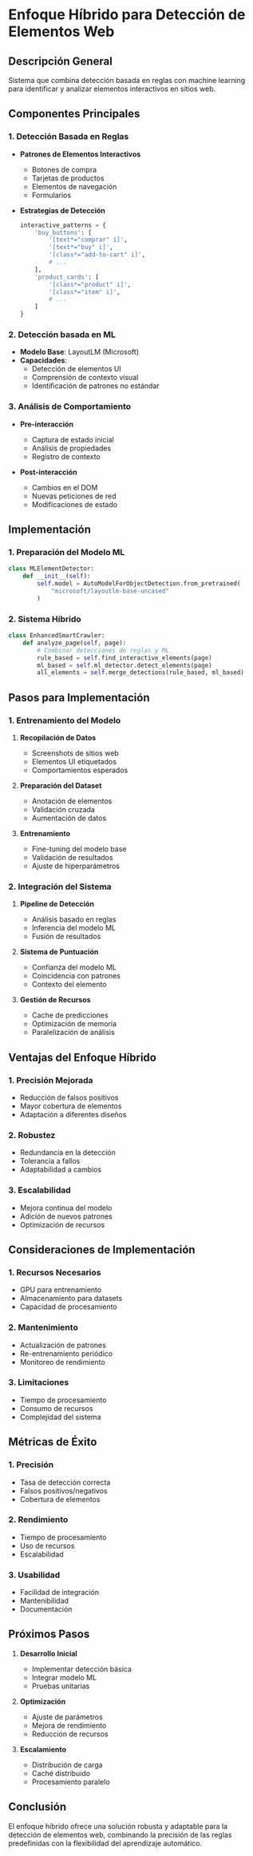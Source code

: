 # Enfoque Híbrido para Detección de Elementos Web

## Descripción General
Sistema que combina detección basada en reglas con machine learning para identificar y analizar elementos interactivos en sitios web.

## Componentes Principales

### 1. Detección Basada en Reglas
- **Patrones de Elementos Interactivos**
  - Botones de compra
  - Tarjetas de productos
  - Elementos de navegación
  - Formularios
  
- **Estrategias de Detección**
  ```python
  interactive_patterns = {
      'buy_buttons': [
          '[text*="comprar" i]',
          '[text*="buy" i]',
          '[class*="add-to-cart" i]',
          # ...
      ],
      'product_cards': [
          '[class*="product" i]',
          '[class*="item" i]',
          # ...
      ]
  }
  ```

### 2. Detección basada en ML
- **Modelo Base**: LayoutLM (Microsoft)
- **Capacidades**:
  - Detección de elementos UI
  - Comprensión de contexto visual
  - Identificación de patrones no estándar

### 3. Análisis de Comportamiento
- **Pre-interacción**
  - Captura de estado inicial
  - Análisis de propiedades
  - Registro de contexto

- **Post-interacción**
  - Cambios en el DOM
  - Nuevas peticiones de red
  - Modificaciones de estado

## Implementación

### 1. Preparación del Modelo ML
```python
class MLElementDetector:
    def __init__(self):
        self.model = AutoModelForObjectDetection.from_pretrained(
            "microsoft/layoutlm-base-uncased"
        )
```

### 2. Sistema Híbrido
```python
class EnhancedSmartCrawler:
    def analyze_page(self, page):
        # Combinar detecciones de reglas y ML
        rule_based = self.find_interactive_elements(page)
        ml_based = self.ml_detector.detect_elements(page)
        all_elements = self.merge_detections(rule_based, ml_based)
```

## Pasos para Implementación

### 1. Entrenamiento del Modelo
1. **Recopilación de Datos**
   - Screenshots de sitios web
   - Elementos UI etiquetados
   - Comportamientos esperados

2. **Preparación del Dataset**
   - Anotación de elementos
   - Validación cruzada
   - Aumentación de datos

3. **Entrenamiento**
   - Fine-tuning del modelo base
   - Validación de resultados
   - Ajuste de hiperparámetros

### 2. Integración del Sistema
1. **Pipeline de Detección**
   - Análisis basado en reglas
   - Inferencia del modelo ML
   - Fusión de resultados

2. **Sistema de Puntuación**
   - Confianza del modelo ML
   - Coincidencia con patrones
   - Contexto del elemento

3. **Gestión de Recursos**
   - Cache de predicciones
   - Optimización de memoria
   - Paralelización de análisis

## Ventajas del Enfoque Híbrido

### 1. Precisión Mejorada
- Reducción de falsos positivos
- Mayor cobertura de elementos
- Adaptación a diferentes diseños

### 2. Robustez
- Redundancia en la detección
- Tolerancia a fallos
- Adaptabilidad a cambios

### 3. Escalabilidad
- Mejora continua del modelo
- Adición de nuevos patrones
- Optimización de recursos

## Consideraciones de Implementación

### 1. Recursos Necesarios
- GPU para entrenamiento
- Almacenamiento para datasets
- Capacidad de procesamiento

### 2. Mantenimiento
- Actualización de patrones
- Re-entrenamiento periódico
- Monitoreo de rendimiento

### 3. Limitaciones
- Tiempo de procesamiento
- Consumo de recursos
- Complejidad del sistema

## Métricas de Éxito

### 1. Precisión
- Tasa de detección correcta
- Falsos positivos/negativos
- Cobertura de elementos

### 2. Rendimiento
- Tiempo de procesamiento
- Uso de recursos
- Escalabilidad

### 3. Usabilidad
- Facilidad de integración
- Mantenibilidad
- Documentación

## Próximos Pasos

1. **Desarrollo Inicial**
   - Implementar detección básica
   - Integrar modelo ML
   - Pruebas unitarias

2. **Optimización**
   - Ajuste de parámetros
   - Mejora de rendimiento
   - Reducción de recursos

3. **Escalamiento**
   - Distribución de carga
   - Caché distribuido
   - Procesamiento paralelo

## Conclusión
El enfoque híbrido ofrece una solución robusta y adaptable para la detección de elementos web, combinando la precisión de las reglas predefinidas con la flexibilidad del aprendizaje automático.